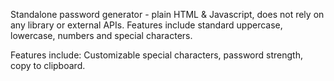 Standalone password generator - plain HTML & Javascript, does not rely on any library or external APIs. Features include standard uppercase, lowercase, numbers and special characters.

Features include: Customizable special characters, password strength, copy to clipboard.
